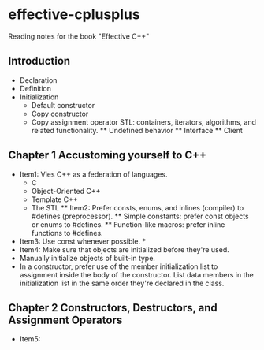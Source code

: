 # effective-cplusplus
Reading notes for the book "Effective C++"

## Introduction
  - Declaration
  - Definition
  - Initialization
    * Default constructor
    * Copy constructor
    * Copy assignment operator
      STL: containers, iterators, algorithms, and related functionality.
      ** Undefined  behavior
      ** Interface
      ** Client

## Chapter 1 Accustoming yourself to C++
  - Item1:  Vies C++ as a federation of languages.
    * C
    * Object-Oriented C++
    * Template C++
    * The STL
      ** Item2: Prefer consts, enums, and inlines (compiler) to #defines (preprocessor).
      ** Simple constants: prefer const objects or enums to #defines.
      ** Function-like macros: prefer inline functions to #defines.
  - Item3: Use const whenever possible. *
  - Item4: Make sure that objects are initialized before they're used.
  - Manually initialize objects of built-in type.
  - In a constructor, prefer use of the member initialization list to assignment inside the body of the constructor. List data members in the initialization list in the same order they're declared in the class.

## Chapter 2 Constructors, Destructors, and Assignment Operators
  - Item5: 
